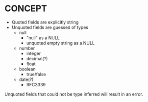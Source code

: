 # CONCEPT

- Quoted fields are explicitly string
- Unquoted fields are guessed of types
    - null
        - "null" as a NULL
        - unquoted empty string as a NULL
    - number
        - integer
        - decimal(?)
        - float
    - boolean
        - true/false
    - date(?)
        - RFC3339

Unquoted fields that could not be type inferred will result in an error.
